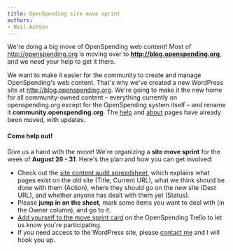 ```yaml
---
title: OpenSpending site move sprint
authors:
- Neil Ashton
---
```

We're doing a big move of OpenSpending web content! Most of <http://openspending.org> is moving over to **<http://blog.openspending.org>**, and we need your help to get it there.

We want to make it easier for the community to create and manage OpenSpending's web content. That's why we've created a new WordPress site at <http://blog.openspending.org>. We're going to make it the new home for all community-owned content – everything currently on openspending.org except for the OpenSpending system itself – and rename it **community.openspending.org**. The [help][1] and [about][2] pages have already been moved, with updates.

#### Come help out!

Give us a hand with the move! We're organizing a **site move sprint** for the week of **August 26 - 31**. Here's the plan and how you can get involved:

* Check out the [site content audit spreadsheet][3], which explains what pages exist on the old site (Title, Current URL), what we think should be done with them (Action), where they should go on the new site (Dest URL), and whether anyone has dealt with them yet (Status).
* Please **jump in on the sheet**, mark some items you want to deal with (in the Owner column), and go to it.
* [Add yourself to the move sprint card][4] on the OpenSpending Trello to let us know you're participating.
* If you need access to the WordPress site, please [contact me][5] and I will hook you up.

[1]:	http://blog.openspending.org/help/
[2]:	http://blog.openspending.org/about
[3]:	https://docs.google.com/spreadsheet/ccc?key=0AqR8dXc6Ji4JdEZpYWZoVWFWS2QxdkJCVzVoNmRodWc&usp=sharing
[4]:	https://trello.com/c/GjLERmLu/54-openspending-site-move-sprint-august-26-to-31
[5]:	mailto:neil.ashton@okfn.org

